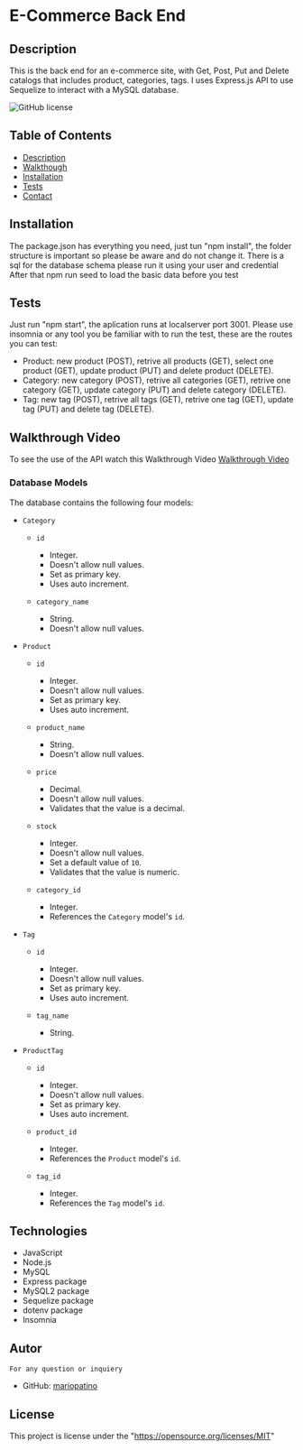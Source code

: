 #  E-Commerce Back End

## Description
This is the back end for an e-commerce site, with Get, Post, Put and Delete catalogs that includes product, categories, tags. I uses Express.js API to use Sequelize to interact with a MySQL database.

![GitHub license](https://img.shields.io/badge/license-MIT-blue.svg)

  
## Table of Contents
* [Description](#description)
* [Walkthough](#walkthrou)
* [Installation](#installation)
* [Tests](#tests)
* [Contact](#contact)


## Installation
The package.json has everything you need, just tun "npm install", the folder structure is important so please be aware and do not change it. 
There is a sql for the database schema please run it using your user and credential
After that npm run seed to load the basic data before you test

## Tests
Just run "npm start", the aplication runs at localserver port 3001.
Please use insomnia or any tool you be familiar with to run the test, these are the routes you can test:
* Product: new product (POST), retrive all products (GET), select one product (GET), update product (PUT) and delete product (DELETE).
* Category: new category (POST), retrive all categories (GET), retrive one category (GET), update category (PUT) and delete category (DELETE). 
* Tag: new tag (POST), retrive all tags (GET), retrive one tag (GET), update tag (PUT) and delete tag (DELETE).



## Walkthrough Video

To see the use of the API watch this Walkthrough Video [Walkthrough Video](https://drive.google.com/file/d/1OZxSXJWvHqiLy1NfLcTojNMbfBgtxQWC/view)

### Database Models

The database contains the following four models:

* `Category`

  * `id`
    * Integer.
    * Doesn't allow null values.
    * Set as primary key.
    * Uses auto increment.

  * `category_name`
    * String.
    * Doesn't allow null values.

* `Product`

  * `id`
    * Integer.
    * Doesn't allow null values.
    * Set as primary key.
    * Uses auto increment.

  * `product_name`
    * String.
    * Doesn't allow null values.

  * `price`
    * Decimal.
    * Doesn't allow null values.
    * Validates that the value is a decimal.

  * `stock`
    * Integer.
    * Doesn't allow null values.
    * Set a default value of `10`.
    * Validates that the value is numeric.

  * `category_id`
    * Integer.
    * References the `Category` model's `id`.

* `Tag`

  * `id`
    * Integer.
    * Doesn't allow null values.
    * Set as primary key.
    * Uses auto increment.

  * `tag_name`
    * String.

* `ProductTag`

  * `id`
    * Integer.
    * Doesn't allow null values.
    * Set as primary key.
    * Uses auto increment.

  * `product_id`
    * Integer.
    * References the `Product` model's `id`.

  * `tag_id`
    * Integer.
    * References the `Tag` model's `id`.



## Technologies 

* JavaScript
* Node.js
* MySQL
* Express package
* MySQL2 package
* Sequelize package
* dotenv package
* Insomnia

## Autor
    For any question or inquiery
* GitHub: [mariopatino](https://github.com/mariopatino)

## License 
  This project is license under the "https://opensource.org/licenses/MIT"
